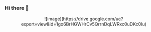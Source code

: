 ### Hi there 👋

 <p align='center'>
![image](https://drive.google.com/uc?export=view&id=1go6BrHGWHrCv5QrrnDqLWRxc0uDKc0Iu)
</p>


<!--
**b-hexsoul/b-hexsoul** is a ✨ _special_ ✨ repository because its `README.md` (this file) appears on your GitHub profile.

Here are some ideas to get you started:

- 🔭 I’m currently working on ...
- 🌱 I’m currently learning ...
- 👯 I’m looking to collaborate on ...
- 🤔 I’m looking for help with ...
- 💬 Ask me about ...
- 📫 How to reach me: ...
- 😄 Pronouns: ...
- ⚡ Fun fact: ...
-->
